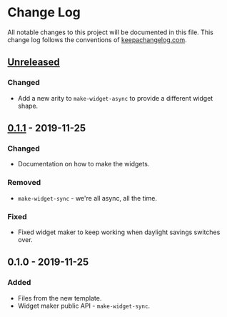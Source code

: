 # Change Log
All notable changes to this project will be documented in this file. This change log follows the conventions of [keepachangelog.com](http://keepachangelog.com/).

## [Unreleased]
### Changed
- Add a new arity to `make-widget-async` to provide a different widget shape.

## [0.1.1] - 2019-11-25
### Changed
- Documentation on how to make the widgets.

### Removed
- `make-widget-sync` - we're all async, all the time.

### Fixed
- Fixed widget maker to keep working when daylight savings switches over.

## 0.1.0 - 2019-11-25
### Added
- Files from the new template.
- Widget maker public API - `make-widget-sync`.

[Unreleased]: https://github.com/your-name/drcasa/compare/0.1.1...HEAD
[0.1.1]: https://github.com/your-name/drcasa/compare/0.1.0...0.1.1
